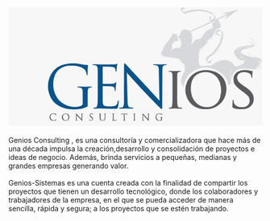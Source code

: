 ![alt text](https://raw.githubusercontent.com/Genios-Sistemas/Genios-Sistemas/main/Genios-logo.jpeg)<br/><br/>
Genios Consulting , es una consultoría y comercializadora que hace más de una década impulsa la creación,desarrollo y consolidación de proyectos e ideas de negocio.
Además, brinda servicios a pequeñas, medianas y grandes empresas  generando valor.<br/><br/>
Genios-Sistemas es una cuenta creada con la finalidad de compartir los proyectos que tienen un desarrollo tecnológico, donde los colaboradores y trabajadores de la empresa, en el que se pueda acceder de manera sencilla, rápida y segura; a los proyectos que se estén trabajando.
